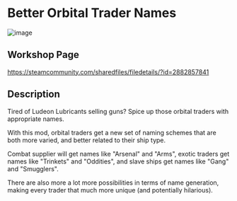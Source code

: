 # Better Orbital Trader Names
![image](https://user-images.githubusercontent.com/13565172/199279790-356f0042-2e17-429c-af22-b3ea42555e73.png)

## Workshop Page
https://steamcommunity.com/sharedfiles/filedetails/?id=2882857841

## Description
Tired of Ludeon Lubricants selling guns? Spice up those orbital traders with appropriate names.

With this mod, orbital traders get a new set of naming schemes that are both more varied, and better related to their ship type.

Combat supplier will get names like "Arsenal" and "Arms", exotic traders get names like "Trinkets" and "Oddities", and slave ships get names like "Gang" and "Smugglers".

There are also more a lot more possibilities in terms of name generation, making every trader that much more unique (and potentially hilarious).
